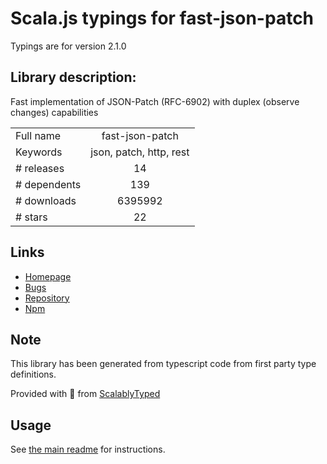 
# Scala.js typings for fast-json-patch

Typings are for version 2.1.0

## Library description:
Fast implementation of JSON-Patch (RFC-6902) with duplex (observe changes) capabilities

|                    |                 |
| ------------------ | :-------------: |
| Full name          | fast-json-patch |
| Keywords           | json, patch, http, rest |
| # releases         | 14 |
| # dependents       | 139 |
| # downloads        | 6395992 |
| # stars            | 22 |

## Links
- [Homepage](https://github.com/Starcounter-Jack/JSON-Patch)
- [Bugs](https://github.com/Starcounter-Jack/JSON-Patch/issues)
- [Repository](https://github.com/Starcounter-Jack/JSON-Patch)
- [Npm](https://www.npmjs.com/package/fast-json-patch)
    


## Note
This library has been generated from typescript code from first party type definitions.

Provided with :purple_heart: from [ScalablyTyped](https://github.com/oyvindberg/ScalablyTyped)

## Usage
See [the main readme](../../readme.md) for instructions.


